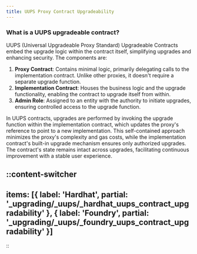 ```yaml
---
title: UUPS Proxy Contract Upgradeability
---
```


### What is a UUPS upgradeable contract?
UUPS (Universal Upgradeable Proxy Standard) Upgradeable Contracts embed the upgrade logic
within the contract itself, simplifying upgrades and enhancing security. The components are:

1. **Proxy Contract**: Contains minimal logic, primarily delegating calls to the implementation
contract. Unlike other proxies, it doesn't require a separate upgrade function.
2. **Implementation Contract**: Houses the business logic and the upgrade functionality,
enabling the contract to upgrade itself from within.
3. **Admin Role**: Assigned to an entity with the authority to initiate upgrades, ensuring
controlled access to the upgrade function.

In UUPS contracts, upgrades are performed by invoking the upgrade function within the
implementation contract, which updates the proxy's reference to point to a new implementation.
This self-contained approach minimizes the proxy's complexity and gas costs, while the
implementation contract's built-in upgrade mechanism ensures only authorized upgrades.
The contract's state remains intact across upgrades, facilitating continuous improvement
with a stable user experience.

::content-switcher
---
items: [{
  label: 'Hardhat',
  partial: '_upgrading/_uups/_hardhat_uups_contract_upgradability'
}, {
  label: 'Foundry',
  partial: '_upgrading/_uups/_foundry_uups_contract_upgradability'
}]
---
::
